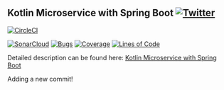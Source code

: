 ## Kotlin Microservice with Spring Boot  [![Twitter](https://img.shields.io/twitter/follow/piotr_minkowski.svg?style=social&logo=twitter&label=Follow%20Me)](https://twitter.com/piotr_minkowski)

[![CircleCI](https://circleci.com/gh/piomin/sample-spring-kotlin-microservice.svg?style=svg)](https://circleci.com/gh/piomin/sample-spring-kotlin-microservice)

[![SonarCloud](https://sonarcloud.io/images/project_badges/sonarcloud-black.svg)](https://sonarcloud.io/dashboard?id=piomin_sample-spring-kotlin-microservice)
[![Bugs](https://sonarcloud.io/api/project_badges/measure?project=piomin_sample-spring-kotlin-microservice&metric=bugs)](https://sonarcloud.io/dashboard?id=piomin_sample-spring-microservices-new)
[![Coverage](https://sonarcloud.io/api/project_badges/measure?project=piomin_sample-spring-kotlin-microservice&metric=coverage)](https://sonarcloud.io/dashboard?id=piomin_sample-spring-microservices-new)
[![Lines of Code](https://sonarcloud.io/api/project_badges/measure?project=piomin_sample-spring-kotlin-microservice&metric=ncloc)](https://sonarcloud.io/dashboard?id=piomin_sample-spring-microservices-new)

Detailed description can be found here: [Kotlin Microservice with Spring Boot](https://piotrminkowski.com/2019/01/15/kotlin-microservice-with-spring-boot/)

Adding a new commit!
